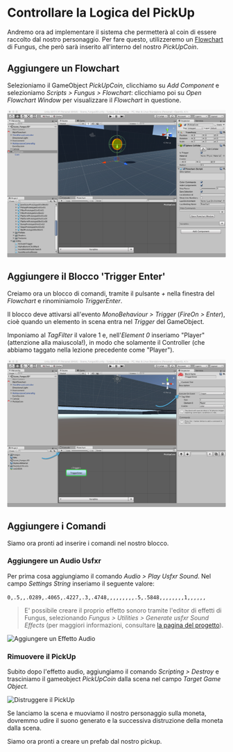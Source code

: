 # Controllare la Logica del PickUp

Andremo ora ad implementare il sistema che permetterà al coin di essere raccolto dal nostro personaggio. Per fare questo, utilizzeremo un [Flowchart](http://files.snozbot.com/games/fungus/docs/flowcharts/index.html) di Fungus, che però sarà inserito all'interno del nostro _PickUpCoin_.

## Aggiungere un Flowchart

Selezioniamo il GameObject _PickUpCoin_, clicchiamo su _Add Component_ e selezioniamo _Scripts > Fungus > Flowchart_: clicchiamo poi su _Open Flowchart Window_ per visualizzare il _Flowchart_ in questione.

![Aggiungere il Flowchart al PickUp](../../images/lesson02/pic06_add_flowchart.png "Aggiungere il Flowchart al PickUp")

## Aggiungere il Blocco 'Trigger Enter'

Creiamo ora un blocco di comandi, tramite il pulsante _+_ nella finestra del _Flowchart_ e rinominiamolo _TriggerEnter_.

Il blocco deve attivarsi all'evento _MonoBehaviour > Trigger_ (_FireOn > Enter_), cioè quando un elemento in scena entra nel _Trigger_ del GameObject.

Imponiamo al _TagFilter_ il valore 1 e, nell'_Element 0_ inseriamo "Player" (attenzione alla maiuscola!), in modo che solamente il Controller (che abbiamo taggato nella lezione precedente come "Player").

![Aggiungere il Blocco al Flowchart](../../images/lesson02/pic07_add_block.png "Aggiungere il Blocco al Flowchart")

## Aggiungere i Comandi

Siamo ora pronti ad inserire i comandi nel nostro blocco.

### Aggiungere un Audio Usfxr

Per prima cosa aggiungiamo il comando _Audio > Play Usfxr Sound_. Nel campo _Settings String_ inseriamo il seguente valore:

```0,.5,,.0289,.4065,.4227,.3,.4748,,,,,,,,,.5,.5848,,,,,,,,1,,,,,,```

> E' possibile creare il proprio effetto sonoro tramite l'editor di effetti di Fungus, selezionando _Fungus > Utilities > Generate usfxr Sound Effects_ (per maggiori informazioni, consultare [la pagina del progetto](https://github.com/zeh/usfxr)).

![Aggiungere un Effetto Audio](../../images/lesson02/pic08_add_audio_effect.png "Aggiungere un Effetto Audio")

### Rimuovere il PickUp

Subito dopo l'effetto audio, aggiungiamo il comando _Scripting > Destroy_ e trasciniamo il gameobject _PickUpCoin_ dalla scena nel campo _Target Game Object_.

![Distruggere il PickUp](../../images/lesson02/pic09_add_destroy.png "Distruggere il PickUp")

Se lanciamo la scena e muoviamo il nostro personaggio sulla moneta, dovremmo udire il suono generato e la successiva distruzione della moneta dalla scena.

Siamo ora pronti a creare un prefab dal nostro pickup.